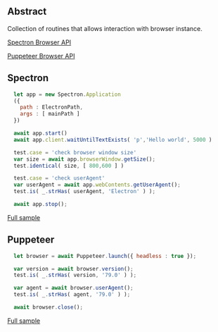 ## Abstract
Collection of routines that allows interaction with browser instance.

[Spectron Browser API](https://webdriver.io/docs/api.html)

[Puppeteer Browser API](https://pptr.dev/#?product=Puppeteer&version=v2.0.0&show=api-class-browser)
## Spectron
```javascript
  let app = new Spectron.Application
  ({
    path : ElectronPath,
    args : [ mainPath ]
  })

  await app.start()
  await app.client.waitUntilTextExists( 'p','Hello world', 5000 )

  test.case = 'check browser window size'
  var size = await app.browserWindow.getSize();
  test.identical( size, [ 800,600 ] )

  test.case = 'check userAgent'
  var userAgent = await app.webContents.getUserAgent();
  test.is( _.strHas( userAgent, 'Electron' ) );

  await app.stop();
```
[Full sample](../../../sample/spectron/Browser.test.s)

## Puppeteer

```javascript
  let browser = await Puppeteer.launch({ headless : true });

  var version = await browser.version();
  test.is( _.strHas( version, '79.0' ) );

  var agent = await browser.userAgent();
  test.is( _.strHas( agent, '79.0' ) );

  await browser.close();
```
[Full sample](../../../sample/puppeteer/Browser.test.s)

